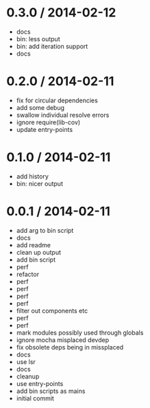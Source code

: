 
0.3.0 / 2014-02-12 
==================

 * docs
 * bin: less output
 * bin: add iteration support
 * docs

0.2.0 / 2014-02-11 
==================

 * fix for circular dependencies
 * add some debug
 * swallow individual resolve errors
 * ignore require(lib-cov)
 * update entry-points

0.1.0 / 2014-02-11 
==================

 * add history
 * bin: nicer output

0.0.1 / 2014-02-11 
==================

 * add arg to bin script
 * docs
 * add readme
 * clean up output
 * add bin script
 * perf
 * refactor
 * perf
 * perf
 * perf
 * perf
 * filter out components etc
 * perf
 * perf
 * mark modules possibly used through globals
 * ignore mocha misplaced devdep
 * fix obsolete deps being in missplaced
 * docs
 * use lsr
 * docs
 * cleanup
 * use entry-points
 * add bin scripts as mains
 * initial commit
